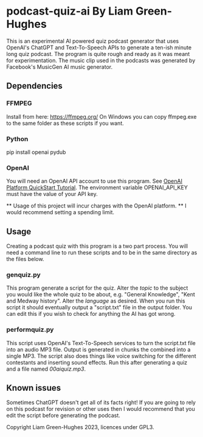 # podcast-quiz-ai By Liam Green-Hughes
This is an experimental AI powered quiz podcast generator that uses OpenAI's ChatGPT and Text-To-Speech APIs to generate a ten-ish minute long quiz podcast. The program is quite rough and ready as it was meant for experimentation. The music clip used in the podcasts was generated by Facebook's MusicGen AI music generator. 

## Dependencies

### FFMPEG
Install from here: https://ffmpeg.org/
On Windows you can copy ffmpeg.exe to the same folder as these scripts if you want.

### Python
pip install openai pydub

### OpenAI
You will need an OpenAI API account to use this program. See [OpenAI Platform QuickStart Tutorial](https://platform.openai.com/docs/quickstart?context=python). The environment variable OPENAI_API_KEY must have the value of your API key.

** Usage of this project will incur charges with the OpenAI platform. ** I would recommend setting a spending limit.

## Usage
Creating a podcast quiz with this program is a two part process. You will need a command line to run these scripts and to be in the same directory as the files below.

### genquiz.py
This program generate a script for the quiz. Alter the *topic* to the subject you would like the whole quiz to be about, e.g. "General Knowledge", "Kent and Medway history". Alter the *language* as desired. When you run this script it should eventually output a "script.txt" file in the output folder. You can edit this if you wish to check for anything the AI has got wrong.

### performquiz.py
This script uses OpenAI's Text-To-Speech services to turn the script.txt file into an audio MP3 file. Output is generated in chunks the combined into a single MP3. The script also does things like voice switching for the different contestants and inserting sound effects. Run this after generating a quiz and a file named *00aiquiz.mp3*.

## Known issues
Sometimes ChatGPT doesn't get all of its facts right! If you are going to rely on this podcast for revision or other uses then I would recommend that you edit the script before generating the podcast.

Copyright Liam Green-Hughes 2023, licences under GPL3.

